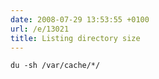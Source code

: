 ```yaml
---
date: 2008-07-29 13:53:55 +0100
url: /e/13021
title: Listing directory size
---
```



	du -sh /var/cache/*/
